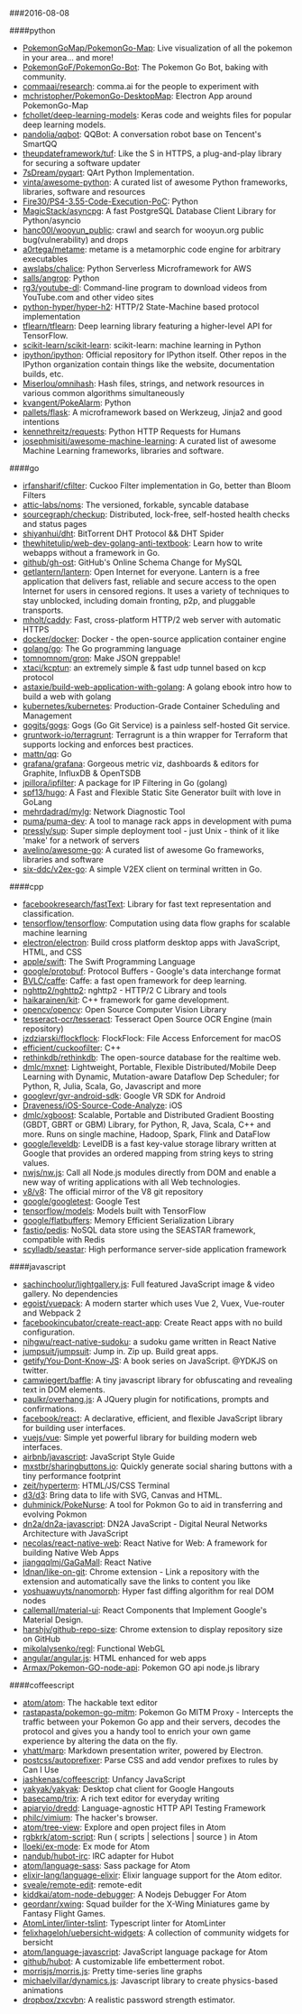 ###2016-08-08

####python
* [PokemonGoMap/PokemonGo-Map](https://github.com/PokemonGoMap/PokemonGo-Map):  Live visualization of all the pokemon in your area... and more!
* [PokemonGoF/PokemonGo-Bot](https://github.com/PokemonGoF/PokemonGo-Bot): The Pokemon Go Bot, baking with community.
* [commaai/research](https://github.com/commaai/research): comma.ai for the people to experiment with
* [mchristopher/PokemonGo-DesktopMap](https://github.com/mchristopher/PokemonGo-DesktopMap): Electron App around PokemonGo-Map
* [fchollet/deep-learning-models](https://github.com/fchollet/deep-learning-models): Keras code and weights files for popular deep learning models.
* [pandolia/qqbot](https://github.com/pandolia/qqbot): QQBot: A conversation robot base on Tencent's SmartQQ
* [theupdateframework/tuf](https://github.com/theupdateframework/tuf): Like the S in HTTPS, a plug-and-play library for securing a software updater
* [7sDream/pyqart](https://github.com/7sDream/pyqart): QArt Python Implementation.
* [vinta/awesome-python](https://github.com/vinta/awesome-python): A curated list of awesome Python frameworks, libraries, software and resources
* [Fire30/PS4-3.55-Code-Execution-PoC](https://github.com/Fire30/PS4-3.55-Code-Execution-PoC): Python
* [MagicStack/asyncpg](https://github.com/MagicStack/asyncpg): A fast PostgreSQL Database Client Library for Python/asyncio
* [hanc00l/wooyun_public](https://github.com/hanc00l/wooyun_public):  crawl and search for wooyun.org public bug(vulnerability) and drops
* [a0rtega/metame](https://github.com/a0rtega/metame): metame is a metamorphic code engine for arbitrary executables
* [awslabs/chalice](https://github.com/awslabs/chalice): Python Serverless Microframework for AWS
* [salls/angrop](https://github.com/salls/angrop): Python
* [rg3/youtube-dl](https://github.com/rg3/youtube-dl): Command-line program to download videos from YouTube.com and other video sites
* [python-hyper/hyper-h2](https://github.com/python-hyper/hyper-h2): HTTP/2 State-Machine based protocol implementation
* [tflearn/tflearn](https://github.com/tflearn/tflearn): Deep learning library featuring a higher-level API for TensorFlow.
* [scikit-learn/scikit-learn](https://github.com/scikit-learn/scikit-learn): scikit-learn: machine learning in Python
* [ipython/ipython](https://github.com/ipython/ipython): Official repository for IPython itself. Other repos in the IPython organization contain things like the website, documentation builds, etc.
* [Miserlou/omnihash](https://github.com/Miserlou/omnihash): Hash files, strings, and network resources in various common algorithms simultaneously
* [kvangent/PokeAlarm](https://github.com/kvangent/PokeAlarm): Python
* [pallets/flask](https://github.com/pallets/flask): A microframework based on Werkzeug, Jinja2 and good intentions
* [kennethreitz/requests](https://github.com/kennethreitz/requests): Python HTTP Requests for Humans
* [josephmisiti/awesome-machine-learning](https://github.com/josephmisiti/awesome-machine-learning): A curated list of awesome Machine Learning frameworks, libraries and software.

####go
* [irfansharif/cfilter](https://github.com/irfansharif/cfilter): Cuckoo Filter implementation in Go, better than Bloom Filters
* [attic-labs/noms](https://github.com/attic-labs/noms): The versioned, forkable, syncable database
* [sourcegraph/checkup](https://github.com/sourcegraph/checkup): Distributed, lock-free, self-hosted health checks and status pages
* [shiyanhui/dht](https://github.com/shiyanhui/dht): BitTorrent DHT Protocol && DHT Spider
* [thewhitetulip/web-dev-golang-anti-textbook](https://github.com/thewhitetulip/web-dev-golang-anti-textbook): Learn how to write webapps without a framework in Go.
* [github/gh-ost](https://github.com/github/gh-ost): GitHub's Online Schema Change for MySQL
* [getlantern/lantern](https://github.com/getlantern/lantern):  Open Internet for everyone. Lantern is a free application that delivers fast, reliable and secure access to the open Internet for users in censored regions. It uses a variety of techniques to stay unblocked, including domain fronting, p2p, and pluggable transports.
* [mholt/caddy](https://github.com/mholt/caddy): Fast, cross-platform HTTP/2 web server with automatic HTTPS
* [docker/docker](https://github.com/docker/docker): Docker - the open-source application container engine
* [golang/go](https://github.com/golang/go): The Go programming language
* [tomnomnom/gron](https://github.com/tomnomnom/gron): Make JSON greppable!
* [xtaci/kcptun](https://github.com/xtaci/kcptun): an extremely simple & fast udp tunnel based on kcp protocol
* [astaxie/build-web-application-with-golang](https://github.com/astaxie/build-web-application-with-golang): A golang ebook intro how to build a web with golang
* [kubernetes/kubernetes](https://github.com/kubernetes/kubernetes): Production-Grade Container Scheduling and Management
* [gogits/gogs](https://github.com/gogits/gogs): Gogs (Go Git Service) is a painless self-hosted Git service.
* [gruntwork-io/terragrunt](https://github.com/gruntwork-io/terragrunt): Terragrunt is a thin wrapper for Terraform that supports locking and enforces best practices.
* [mattn/qq](https://github.com/mattn/qq): Go
* [grafana/grafana](https://github.com/grafana/grafana): Gorgeous metric viz, dashboards & editors for Graphite, InfluxDB & OpenTSDB
* [jpillora/ipfilter](https://github.com/jpillora/ipfilter): A package for IP Filtering in Go (golang)
* [spf13/hugo](https://github.com/spf13/hugo): A Fast and Flexible Static Site Generator built with love in GoLang
* [mehrdadrad/mylg](https://github.com/mehrdadrad/mylg): Network Diagnostic Tool
* [puma/puma-dev](https://github.com/puma/puma-dev): A tool to manage rack apps in development with puma
* [pressly/sup](https://github.com/pressly/sup): Super simple deployment tool - just Unix - think of it like 'make' for a network of servers
* [avelino/awesome-go](https://github.com/avelino/awesome-go): A curated list of awesome Go frameworks, libraries and software
* [six-ddc/v2ex-go](https://github.com/six-ddc/v2ex-go): A simple V2EX client on terminal written in Go.

####cpp
* [facebookresearch/fastText](https://github.com/facebookresearch/fastText): Library for fast text representation and classification.
* [tensorflow/tensorflow](https://github.com/tensorflow/tensorflow): Computation using data flow graphs for scalable machine learning
* [electron/electron](https://github.com/electron/electron): Build cross platform desktop apps with JavaScript, HTML, and CSS
* [apple/swift](https://github.com/apple/swift): The Swift Programming Language
* [google/protobuf](https://github.com/google/protobuf): Protocol Buffers - Google's data interchange format
* [BVLC/caffe](https://github.com/BVLC/caffe): Caffe: a fast open framework for deep learning.
* [nghttp2/nghttp2](https://github.com/nghttp2/nghttp2): nghttp2 - HTTP/2 C Library and tools
* [haikarainen/kit](https://github.com/haikarainen/kit): C++ framework for game development.
* [opencv/opencv](https://github.com/opencv/opencv): Open Source Computer Vision Library
* [tesseract-ocr/tesseract](https://github.com/tesseract-ocr/tesseract): Tesseract Open Source OCR Engine (main repository)
* [jzdziarski/flockflock](https://github.com/jzdziarski/flockflock): FlockFlock: File Access Enforcement for macOS
* [efficient/cuckoofilter](https://github.com/efficient/cuckoofilter): C++
* [rethinkdb/rethinkdb](https://github.com/rethinkdb/rethinkdb): The open-source database for the realtime web.
* [dmlc/mxnet](https://github.com/dmlc/mxnet): Lightweight, Portable, Flexible Distributed/Mobile Deep Learning with Dynamic, Mutation-aware Dataflow Dep Scheduler; for Python, R, Julia, Scala, Go, Javascript and more
* [googlevr/gvr-android-sdk](https://github.com/googlevr/gvr-android-sdk): Google VR SDK for Android
* [Draveness/iOS-Source-Code-Analyze](https://github.com/Draveness/iOS-Source-Code-Analyze):  iOS 
* [dmlc/xgboost](https://github.com/dmlc/xgboost): Scalable, Portable and Distributed Gradient Boosting (GBDT, GBRT or GBM) Library, for Python, R, Java, Scala, C++ and more. Runs on single machine, Hadoop, Spark, Flink and DataFlow
* [google/leveldb](https://github.com/google/leveldb): LevelDB is a fast key-value storage library written at Google that provides an ordered mapping from string keys to string values.
* [nwjs/nw.js](https://github.com/nwjs/nw.js): Call all Node.js modules directly from DOM and enable a new way of writing applications with all Web technologies.
* [v8/v8](https://github.com/v8/v8): The official mirror of the V8 git repository
* [google/googletest](https://github.com/google/googletest): Google Test
* [tensorflow/models](https://github.com/tensorflow/models): Models built with TensorFlow
* [google/flatbuffers](https://github.com/google/flatbuffers): Memory Efficient Serialization Library
* [fastio/pedis](https://github.com/fastio/pedis): NoSQL data store using the SEASTAR framework, compatible with Redis
* [scylladb/seastar](https://github.com/scylladb/seastar): High performance server-side application framework

####javascript
* [sachinchoolur/lightgallery.js](https://github.com/sachinchoolur/lightgallery.js): Full featured JavaScript image & video gallery. No dependencies
* [egoist/vuepack](https://github.com/egoist/vuepack):  A modern starter which uses Vue 2, Vuex, Vue-router and Webpack 2
* [facebookincubator/create-react-app](https://github.com/facebookincubator/create-react-app): Create React apps with no build configuration.
* [nihgwu/react-native-sudoku](https://github.com/nihgwu/react-native-sudoku): a sudoku game written in React Native
* [jumpsuit/jumpsuit](https://github.com/jumpsuit/jumpsuit): Jump in. Zip up. Build great apps.
* [getify/You-Dont-Know-JS](https://github.com/getify/You-Dont-Know-JS): A book series on JavaScript. @YDKJS on twitter.
* [camwiegert/baffle](https://github.com/camwiegert/baffle): A tiny javascript library for obfuscating and revealing text in DOM elements. 
* [paulkr/overhang.js](https://github.com/paulkr/overhang.js): A JQuery plugin for notifications, prompts and confirmations.
* [facebook/react](https://github.com/facebook/react): A declarative, efficient, and flexible JavaScript library for building user interfaces.
* [vuejs/vue](https://github.com/vuejs/vue): Simple yet powerful library for building modern web interfaces.
* [airbnb/javascript](https://github.com/airbnb/javascript): JavaScript Style Guide
* [mxstbr/sharingbuttons.io](https://github.com/mxstbr/sharingbuttons.io): Quickly generate social sharing buttons with a tiny performance footprint
* [zeit/hyperterm](https://github.com/zeit/hyperterm): HTML/JS/CSS Terminal
* [d3/d3](https://github.com/d3/d3): Bring data to life with SVG, Canvas and HTML. 
* [duhminick/PokeNurse](https://github.com/duhminick/PokeNurse):  A tool for Pokmon Go to aid in transferring and evolving Pokmon
* [dn2a/dn2a-javascript](https://github.com/dn2a/dn2a-javascript): DN2A JavaScript - Digital Neural Networks Architecture with JavaScript
* [necolas/react-native-web](https://github.com/necolas/react-native-web): React Native for Web: A framework for building Native Web Apps
* [jiangqqlmj/GaGaMall](https://github.com/jiangqqlmj/GaGaMall): React Native
* [Idnan/like-on-git](https://github.com/Idnan/like-on-git): Chrome extension - Link a repository with the extension and automatically save the links to content you like
* [yoshuawuyts/nanomorph](https://github.com/yoshuawuyts/nanomorph): Hyper fast diffing algorithm for real DOM nodes 
* [callemall/material-ui](https://github.com/callemall/material-ui): React Components that Implement Google's Material Design.
* [harshjv/github-repo-size](https://github.com/harshjv/github-repo-size):  Chrome extension to display repository size on GitHub
* [mikolalysenko/regl](https://github.com/mikolalysenko/regl):  Functional WebGL
* [angular/angular.js](https://github.com/angular/angular.js): HTML enhanced for web apps
* [Armax/Pokemon-GO-node-api](https://github.com/Armax/Pokemon-GO-node-api): Pokemon GO api node.js library

####coffeescript
* [atom/atom](https://github.com/atom/atom): The hackable text editor
* [rastapasta/pokemon-go-mitm](https://github.com/rastapasta/pokemon-go-mitm):  Pokemon Go MITM Proxy - Intercepts the traffic between your Pokemon Go app and their servers, decodes the protocol and gives you a handy tool to enrich your own game experience by altering the data on the fly.
* [yhatt/marp](https://github.com/yhatt/marp): Markdown presentation writer, powered by Electron.
* [postcss/autoprefixer](https://github.com/postcss/autoprefixer): Parse CSS and add vendor prefixes to rules by Can I Use
* [jashkenas/coffeescript](https://github.com/jashkenas/coffeescript): Unfancy JavaScript
* [yakyak/yakyak](https://github.com/yakyak/yakyak): Desktop chat client for Google Hangouts
* [basecamp/trix](https://github.com/basecamp/trix): A rich text editor for everyday writing
* [apiaryio/dredd](https://github.com/apiaryio/dredd): Language-agnostic HTTP API Testing Framework
* [philc/vimium](https://github.com/philc/vimium): The hacker's browser.
* [atom/tree-view](https://github.com/atom/tree-view): Explore and open project files in Atom
* [rgbkrk/atom-script](https://github.com/rgbkrk/atom-script):  Run ( scripts | selections | source ) in Atom
* [lloeki/ex-mode](https://github.com/lloeki/ex-mode): Ex mode for Atom
* [nandub/hubot-irc](https://github.com/nandub/hubot-irc): IRC adapter for Hubot
* [atom/language-sass](https://github.com/atom/language-sass): Sass package for Atom
* [elixir-lang/language-elixir](https://github.com/elixir-lang/language-elixir): Elixir language support for the Atom editor.
* [sveale/remote-edit](https://github.com/sveale/remote-edit): remote-edit
* [kiddkai/atom-node-debugger](https://github.com/kiddkai/atom-node-debugger): A Nodejs Debugger For Atom
* [geordanr/xwing](https://github.com/geordanr/xwing): Squad builder for the X-Wing Miniatures game by Fantasy Flight Games.
* [AtomLinter/linter-tslint](https://github.com/AtomLinter/linter-tslint): Typescript linter for AtomLinter
* [felixhageloh/uebersicht-widgets](https://github.com/felixhageloh/uebersicht-widgets): A collection of community widgets for bersicht
* [atom/language-javascript](https://github.com/atom/language-javascript): JavaScript language package for Atom
* [github/hubot](https://github.com/github/hubot): A customizable life embetterment robot.
* [morrisjs/morris.js](https://github.com/morrisjs/morris.js): Pretty time-series line graphs
* [michaelvillar/dynamics.js](https://github.com/michaelvillar/dynamics.js): Javascript library to create physics-based animations
* [dropbox/zxcvbn](https://github.com/dropbox/zxcvbn): A realistic password strength estimator.
